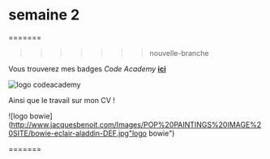 # semaine 2 



=======

>>>>>>> nouvelle-branche


Vous trouverez mes badges *Code Academy*   [**ici**](https://www.codecademy.com/fr/users/audetteu/achievements)  



![logo codeacademy](http://www.reconversion-developpeur-web.com/wp-content/uploads/2015/09/codeacademy1.png "logo codeacademy")


Ainsi que le travail sur mon CV ! 


![logo bowie](http://www.jacquesbenoit.com/Images/POP%20PAINTINGS%20IMAGE%20SITE/bowie-eclair-aladdin-DEF.jpg"logo bowie")    


=======
